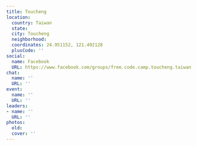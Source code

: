 ```yaml
---
title: Toucheng
location:
  country: Taiwan
  state: 
  city: Toucheng
  neighborhood: 
  coordinates: 24.951152, 121.492128
  plusCode: ''
social:
  name: Facebook
  URL: https://www.facebook.com/groups/free.code.camp.toucheng.taiwan
chat:
  name: ''
  URL: ''
event:
  name: ''
  URL: ''
leaders:
- name: ''
  URL: ''
photos:
  old: 
  cover: ''
---
```

